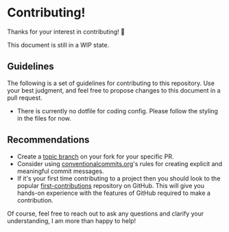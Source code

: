 # Contributing!

Thanks for your interest in contributing! 🎉

This document is still in a WIP state.

## Guidelines

The following is a set of guidelines for contributing to this repository.
Use your best judgment, and feel free to propose changes to this document in a pull request.

- There is currently no dotfile for coding config. Please follow the styling in the files for now.

## Recommendations

- Create a [topic branch](https://git-scm.com/book/en/v2/Git-Branching-Branching-Workflows#_topic_branch) on your fork for your
  specific PR. 
- Consider using [conventionalcommits.org](https://www.conventionalcommits.org/en/v1.0.0/)'s rules for creating explicit
  and meaningful commit messages.
- If it's your first time contributing to a project then you should look to the
  popular [first-contributions](https://github.com/firstcontributions/first-contributions) repository on GitHub. This
  will give you hands-on experience with the features of GitHub required to make a contribution.

Of course, feel free to reach out to ask any questions and clarify your understanding, I am more than happy to help!
